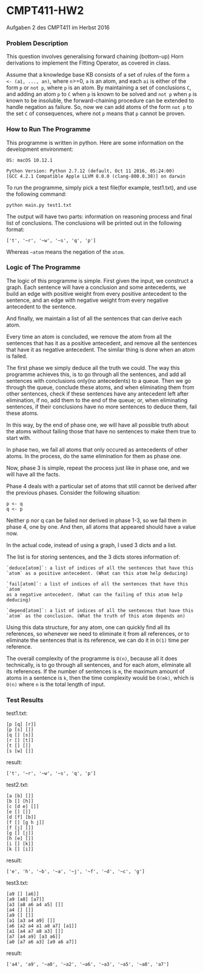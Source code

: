 # CMPT411-HW2
Aufgaben 2 des CMPT411 im Herbst 2016

### Problem Description

This question involves generalising forward chaining (bottom-up) Horn
derivations to implement the Fitting Operator, as covered in class.

Assume that a knowledge base KB consists of a set of rules of the form `a <-
(a1, ..., an)`, where `n`>=0, `a` is an atom, and each `ai` is either of the
form `p` or `not p`, where `p` is an atom. By maintaining a set of conclusions
`C`, and adding an atom `p` to `C` when `p` is known to be solved and `not p`
when `p` is known to be insoluble, the forward-chaining procedure can be
extended to handle negation as failure. So, now we can add atoms of the form
`not p` to the set `C` of consequences, where not `p` means that `p` cannot be
proven.

### How to Run The Programme

This programme is written in python. Here are some information on the
development environment:

    OS: macOS 10.12.1

    Python Version: Python 2.7.12 (default, Oct 11 2016, 05:24:00)
    [GCC 4.2.1 Compatible Apple LLVM 8.0.0 (clang-800.0.38)] on darwin

To run the programme, simply pick a test file(for example, test1.txt), and use
the following command:

    python main.py test1.txt

The output will have two parts: information on reasoning process and final list
of conclusions. The conclusions will be printed out in the following format:

    ['t', '~r', '~w', '~s', 'q', 'p']

Whereas `~atom` means the negation of the `atom`.

### Logic of The Programme

The logic of this programme is simple. First given the input, we construct a
graph. Each sentence will have a conclusion and some antecedents, we build an
edge with positive weight from every positive antecedent to the sentence, and
an edge with negative weight from every negative antecedent to the sentence.

And finally, we maintain a list of all the sentences that can derive each atom.

Every time an atom is concluded, we remove the atom from all the sentences
that has it as a positive antecedent, and remove all the sentences that have it
as negative antecedent. The similar thing is done when an atom is failed.

The first phase we simply deduce all the truth we could. The way this programme
achieves this, is to go through all the sentences, and add all sentences with
conclusions only(no antecedents) to a queue. Then we go through the queue,
conclude these atoms, and when eliminating them from other sentences, check if
these sentences have any antecedent left after elimination, if no, add them to
the end of the queue; or, when eliminating sentences, if their conclusions have
no more sentences to deduce them, fail these atoms.

In this way, by the end of phase one, we will have all possible truth about the
atoms without failing those that have no sentences to make them true to start
with.

In phase two, we fail all atoms that only occured as antecedents of other
atoms. In the process, do the same elimination for them as phase one.

Now, phase 3 is simple, repeat the process just like in phase one, and we will
have all the facts.

Phase 4 deals with a particular set of atoms that still cannot be derived after
the previous phases. Consider the following situation:

    p <- q
    q <- p

Neither p nor q can be failed nor derived in phase 1-3, so we fail them in
phase 4, one by one. And then, all atoms that appeared should have a value now.

In the actual code, instead of using a graph, I used 3 dicts and a list.

The list is for storing sentences, and the 3 dicts stores information of:

    `deduce[atom]`: a list of indices of all the sentences that have this
    `atom` as a positive antecedent. (What can this atom help deducing)

    `fail[atom]`: a list of indices of all the sentences that have this `atom`
    as a negative antecedent. (What can the failing of this atom help deducing)

    `depend[atom]`: a list of indices of all the sentences that have this
    `atom` as the conclusion. (What the truth of this atom depends on)

Using this data structure, for any atom, one can quickly find all its
references, so whenever we need to eliminate it from all references, or to
eliminate the sentences that is its reference, we can do it in `O(1)` time per
reference.

The overall complexity of the programme is `O(n)`, because all it does
technically, is to go through all sentences, and for each atom, eliminate all
its references. If the number of sentences is `m`, the maximum amount of atoms
in a sentence is `k`, then the time complexity would be `O(mk)`, which is
`O(n)` where `n` is the total length of input.

### Test Results

test1.txt:

    [p [q] [r]]
    [p [s] []]
    [q [] [s]]
    [r [] [t]]
    [t [] []]
    [s [w] []]

result:

    ['t', '~r', '~w', '~s', 'q', 'p']

test2.txt:

    [a [b] []]
    [b [] [h]]
    [c [d e] []]
    [e [] []]
    [d [f] [b]]
    [f [] [g h j]]
    [f [j] []]
    [g [] [j]]
    [h [e] []]
    [i [] [k]]
    [k [] [i]]

result:

    ['e', 'h', '~b', '~a', '~j', '~f', '~d', '~c', 'g']

test3.txt:

    [a9 [] [a6]]
    [a9 [a8] [a7]]
    [a3 [a8 a6 a4 a5] []]
    [a4 [] []]
    [a9 [] []]
    [a1 [a3 a4 a9] []]
    [a6 [a2 a4 a1 a8 a7] [a1]]
    [a1 [a4 a7 a8 a3] []]
    [a7 [a4 a9] [a3 a6]]
    [a0 [a7 a6 a3] [a9 a6 a7]]

result:

    ['a4', 'a9', '~a0', '~a2', '~a6', '~a3', '~a5', '~a8', 'a7']

